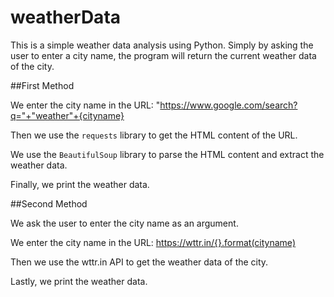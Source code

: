 # weatherData

This is a simple weather data analysis using Python. 
Simply by asking the user to enter a city name, the program will return the current weather data of the city.

##First Method

We enter the city name in the URL:
"https://www.google.com/search?q="+"weather"+{cityname}

Then we use the `requests` library to get the HTML content of the URL.

We use the `BeautifulSoup` library to parse the HTML content and extract the weather data.

Finally, we print the weather data.

##Second Method

We ask the user to enter the city name as an argument.

We enter the city name in the URL: 
https://wttr.in/{}.format(cityname)

Then we use the wttr.in API to get the weather data of the city.

Lastly, we print the weather data.



